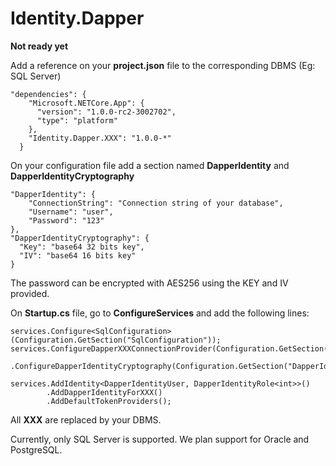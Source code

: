 # Identity.Dapper
**Not ready yet**

Add a reference on your **project.json** file to the corresponding DBMS (Eg: SQL Server)
```
"dependencies": {
    "Microsoft.NETCore.App": {
      "version": "1.0.0-rc2-3002702",
      "type": "platform"
    },
    "Identity.Dapper.XXX": "1.0.0-*"
  }
```

On your configuration file add a section named **DapperIdentity** and **DapperIdentityCryptography**
```
"DapperIdentity": {
    "ConnectionString": "Connection string of your database",
    "Username": "user",
    "Password": "123"
},
"DapperIdentityCryptography": {
  "Key": "base64 32 bits key",
  "IV": "base64 16 bits key"
}
```

The password can be encrypted with AES256 using the KEY and IV provided.

On **Startup.cs** file, go to **ConfigureServices** and add the following lines:
```
services.Configure<SqlConfiguration>(Configuration.GetSection("SqlConfiguration"));
services.ConfigureDapperXXXConnectionProvider(Configuration.GetSection("DapperIdentity"))
        .ConfigureDapperIdentityCryptography(Configuration.GetSection("DapperIdentityCryptography"));

services.AddIdentity<DapperIdentityUser, DapperIdentityRole<int>>()
        .AddDapperIdentityForXXX()
        .AddDefaultTokenProviders();
```

All **XXX** are replaced by your DBMS.

Currently, only SQL Server is supported. We plan support for Oracle and PostgreSQL.
